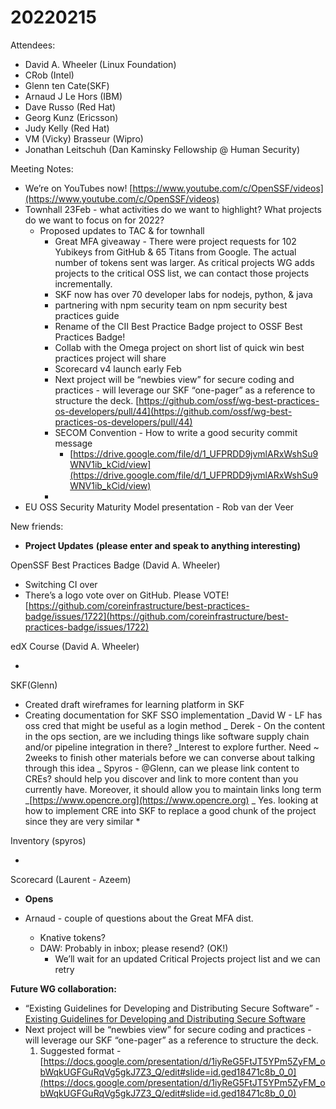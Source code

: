 # 20220215

Attendees:

- David A. Wheeler (Linux Foundation)
- CRob (Intel)
- Glenn ten Cate(SKF)
- Arnaud J Le Hors (IBM)
- Dave Russo (Red Hat)
- Georg Kunz (Ericsson)
- Judy Kelly (Red Hat)
- VM (Vicky) Brasseur (Wipro)
- Jonathan Leitschuh (Dan Kaminsky Fellowship @ Human Security)

Meeting Notes:

- We’re on YouTubes now! [https://www.youtube.com/c/OpenSSF/videos](https://www.youtube.com/c/OpenSSF/videos)
- Townhall 23Feb - what activities do we want to highlight? What projects do we want to focus on for 2022?
  - Proposed updates to TAC & for townhall
    - Great MFA giveaway - There were project requests for 102 Yubikeys from GitHub & 65 Titans from Google. The actual number of tokens sent was larger. As critical projects WG adds projects to the critical OSS list, we can contact those projects incrementally.
    - SKF now has over 70 developer labs for nodejs, python, & java
    - partnering with npm security team on npm security best practices guide
    - Rename of the CII Best Practice Badge project to OSSF Best Practices Badge!
    - Collab with the Omega project on short list of quick win best practices project will share
    - Scorecard v4 launch early Feb
    - Next project will be “newbies view” for secure coding and practices - will leverage our SKF “one-pager” as a reference to structure the deck. [https://github.com/ossf/wg-best-practices-os-developers/pull/44](https://github.com/ossf/wg-best-practices-os-developers/pull/44)
    - SECOM Convention - How to write a good security commit message
      - [https://drive.google.com/file/d/1_UFPRDD9jvmlARxWshSu9WNV1ib_kCid/view](https://drive.google.com/file/d/1_UFPRDD9jvmlARxWshSu9WNV1ib_kCid/view)
    -
- EU OSS Security Maturity Model presentation - Rob van der Veer

New friends:

- **Project Updates**
  **(please enter and speak to anything interesting)**

OpenSSF Best Practices Badge (David A. Wheeler)

- Switching CI over
- There’s a logo vote over on GitHub. Please VOTE! [https://github.com/coreinfrastructure/best-practices-badge/issues/1722](https://github.com/coreinfrastructure/best-practices-badge/issues/1722)

edX Course (David A. Wheeler)

-

SKF(Glenn)

- Created draft wireframes for learning platform in SKF
- Creating documentation for SKF SSO implementation
  _David W - LF has oss cred that might be useful as a login method
  _ Derek - On the content in the ops section, are we including things like software supply chain and/or pipeline integration in there?
  _Interest to explore further. Need ~ 2weeks to finish other materials before we can converse about talking through this idea
  _ Spyros - @Glenn, can we please link content to CREs? should help you discover and link to more content than you currently have. Moreover, it should allow you to maintain links long term
  _[https://www.opencre.org](https://www.opencre.org)
  _ Yes. looking at how to implement CRE into SKF to replace a good chunk of the project since they are very similar \*

Inventory (spyros)

-

Scorecard (Laurent - Azeem)

- **Opens**

- Arnaud - couple of questions about the Great MFA dist.
  - Knative tokens?
  - DAW: Probably in inbox; please resend? (OK!)
    - We’ll wait for an updated Critical Projects project list and we can retry

**Future WG collaboration:**

- “Existing Guidelines for Developing and Distributing Secure Software” - [Existing Guidelines for Developing and Distributing Secure Software](https://docs.google.com/document/d/11bRB-Q_j9sj19EEC32-ijMiEHERPRwZRVWE9HwNr2pc/edit)
- Next project will be “newbies view” for secure coding and practices - will leverage our SKF “one-pager” as a reference to structure the deck.
  1. Suggested format - [https://docs.google.com/presentation/d/1iyReG5FtJT5YPm5ZyFM_obWqkUGFGuRqVg5gkJ7Z3_Q/edit#slide=id.ged18471c8b_0_0](https://docs.google.com/presentation/d/1iyReG5FtJT5YPm5ZyFM_obWqkUGFGuRqVg5gkJ7Z3_Q/edit#slide=id.ged18471c8b_0_0)
